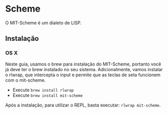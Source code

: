 # Scheme

O MIT-Scheme é um dialeto de LISP.

## Instalação

### OS X

Neste guia, usamos o brew para instalação do MIT-Scheme, portanto você já deve ter o brew instalado no seu sistema. Adicionalmente, vamos instalar o rlwrap, que intercepta o input e permite que as teclas de seta funcionem com o mit-scheme.

* Execute `brew install rlwrap`
* Execute `brew install mit-scheme`

Após a instalação, para utilizar o REPL, basta executar: `rlwrap mit-scheme`.
